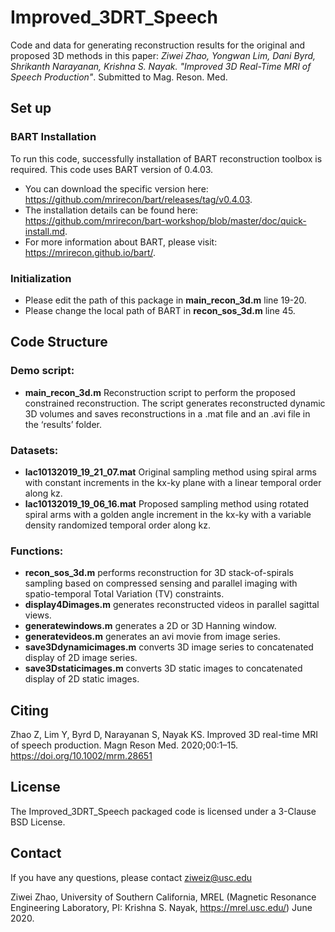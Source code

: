 # Improved_3DRT_Speech
 
 Code and data for generating reconstruction results for the original and proposed 3D methods in this paper: *Ziwei Zhao, Yongwan Lim, Dani Byrd, Shrikanth Narayanan, Krishna S. Nayak. "Improved 3D Real-Time MRI of Speech Production"*. Submitted to Mag. Reson. Med.
 
 ## Set up
 
 ### BART Installation
 
 To run this code, successfully installation of BART reconstruction toolbox is required. This code uses BART version of 0.4.03. 
 - You can download the specific version here:  https://github.com/mrirecon/bart/releases/tag/v0.4.03.
 - The installation details can be found here:  https://github.com/mrirecon/bart-workshop/blob/master/doc/quick-install.md.
 - For more information about BART, please visit: https://mrirecon.github.io/bart/.
 
 ### Initialization
 
 - Please edit the path of this package in **main_recon_3d.m** line 19-20.
 - Please change the local path of BART in **recon_sos_3d.m** line 45.
 
 
 ## Code Structure
 
 ### Demo script: 
- **main_recon_3d.m** Reconstruction script to perform the proposed constrained reconstruction. The script generates reconstructed dynamic 3D volumes and saves reconstructions in a .mat file and an .avi file in the ‘results’ folder. 
 
 ### Datasets: 
- **lac10132019_19_21_07.mat** Original sampling method using spiral arms with constant increments in the kx-ky plane with a linear temporal order along kz.
- **lac10132019_19_06_16.mat** Proposed sampling method using rotated spiral arms with a golden angle increment in the kx-ky with a variable density randomized temporal order along kz.

### Functions: 
- **recon_sos_3d.m** performs reconstruction for 3D stack-of-spirals sampling based on compressed sensing and parallel imaging with spatio-temporal Total Variation (TV) constraints.
- **display4Dimages.m** generates reconstructed videos in parallel sagittal views. 
- **generatewindows.m** generates a 2D or 3D Hanning window.
- **generatevideos.m** generates an avi movie from image series. 
- **save3Ddynamicimages.m** converts 3D image series to concatenated display of 2D image series. 
- **save3Dstaticimages.m** converts 3D static images to concatenated display of 2D static images. 

 ## Citing
 Zhao Z, Lim Y, Byrd D, Narayanan S, Nayak KS. Improved 3D real-time MRI of speech production. Magn Reson Med. 2020;00:1–15. https://doi.org/10.1002/mrm.28651
 
 ## License
 The Improved_3DRT_Speech packaged code is licensed under a 3-Clause BSD License.

 ## Contact
If you have any questions, please contact ziweiz@usc.edu

 Ziwei Zhao, University of Southern California, MREL (Magnetic Resonance Engineering Laboratory, PI: Krishna S. Nayak, https://mrel.usc.edu/) June 2020.
